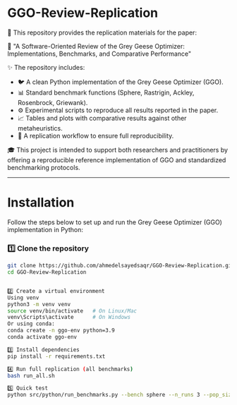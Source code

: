# GGO-Review-Replication
📂 This repository provides the replication materials for the paper:

📑 "A Software-Oriented Review of the Grey Geese Optimizer: Implementations, Benchmarks, and Comparative Performance"

✨ The repository includes:
- 🐦 A clean Python implementation of the Grey Geese Optimizer (GGO).
- 📊 Standard benchmark functions (Sphere, Rastrigin, Ackley, Rosenbrock, Griewank).
- ⚙️ Experimental scripts to reproduce all results reported in the paper.
- 📈 Tables and plots with comparative results against other metaheuristics.
- 🔁 A replication workflow to ensure full reproducibility.

🎓 This project is intended to support both researchers and practitioners by offering a reproducible reference implementation of GGO and standardized benchmarking protocols.

---

# Installation

Follow the steps below to set up and run the Grey Geese Optimizer (GGO) implementation in Python:

### 1️⃣ Clone the repository
```bash
git clone https://github.com/ahmedelsayedsaqr/GGO-Review-Replication.git
cd GGO-Review-Replication


2️⃣ Create a virtual environment
Using venv
python3 -m venv venv
source venv/bin/activate   # On Linux/Mac
venv\Scripts\activate      # On Windows
Or using conda:
conda create -n ggo-env python=3.9
conda activate ggo-env

3️⃣ Install dependencies
pip install -r requirements.txt

4️⃣ Run full replication (all benchmarks)
bash run_all.sh

5️⃣ Quick test
python src/python/run_benchmarks.py --bench sphere --n_runs 3 --pop_size 30 --dim 30
